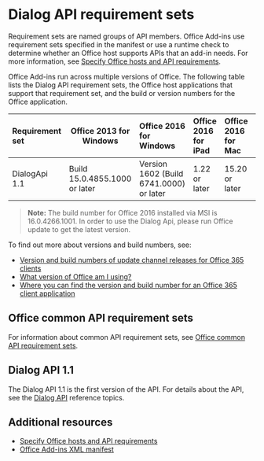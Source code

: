 
# Dialog API requirement sets

Requirement sets are named groups of API members. Office Add-ins use requirement sets specified in the manifest or use a runtime check to determine whether an Office host supports APIs that an add-in needs. For more information, see [Specify Office hosts and API requirements](../docs/overview/specify-office-hosts-and-api-requirements.md).

Office Add-ins run across multiple versions of Office. The following table lists the Dialog API requirement sets, the Office host applications that support that requirement set, and the build or version numbers for the Office application.

|  Requirement set  |  Office 2013 for Windows | Office 2016 for Windows   |  Office 2016 for iPad  |  Office 2016 for Mac  | Office Online  | 
|:-----|-----|:-----|:-----|:-----|:-----|
| DialogApi 1.1  | Build 15.0.4855.1000 or later | Version 1602 (Build 6741.0000) or later | 1.22 or later | 15.20 or later| We're working on it. |

>**Note:** The build number for Office 2016 installed via MSI is 16.0.4266.1001. In order to use the Dialog Api, please run Office update to get the latest version. 

To find out more about versions and build numbers, see:

- [Version and build numbers of update channel releases for Office 365 clients](https://technet.microsoft.com/en-us/library/mt592918.aspx)
- [What version of Office am I using?](https://support.office.com/en-us/article/What-version-of-Office-am-I-using-932788b8-a3ce-44bf-bb09-e334518b8b19?ui=en-US&rs=en-US&ad=US&fromAR=1)
- [Where you can find the version and build number for an Office 365 client application](https://technet.microsoft.com/en-us/library/mt592918.aspx#Anchor_1)

## Office common API requirement sets
For information about common API requirement sets, see [Office common API requirement sets](office-add-in-requirement-sets.md).

## Dialog API 1.1 
The Dialog API 1.1 is the first version of the API. For details about the API, see the [Dialog API](../shared/officeui.md) reference topics.

## Additional resources

- [Specify Office hosts and API requirements](../docs/overview/specify-office-hosts-and-api-requirements.md)
- [Office Add-ins XML manifest](https://dev.office.com/docs/add-ins/overview/add-in-manifests)
